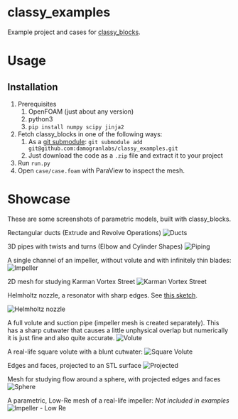 # classy_examples
Example project and cases for [classy_blocks](https://github.com/damogranlabs/classy_blocks).

# Usage
## Installation
1. Prerequisites
    1. OpenFOAM (just about any version)
    1. python3
    1. `pip install numpy scipy jinja2`
1. Fetch classy_blocks in one of the following ways:
    1. As a [git submodule](https://git-scm.com/book/en/v2/Git-Tools-Submodules): `git submodule add git@github.com:damogranlabs/classy_examples.git`
    1. Just download the code as a `.zip` file and extract it to your project
1. Run `run.py`
1. Open `case/case.foam` with ParaView to inspect the mesh.

# Showcase
These are some screenshots of parametric models, built with classy_blocks.

Rectangular ducts (Extrude and Revolve Operations)
![Ducts](https://raw.githubusercontent.com/damogranlabs/classy_examples/main/showcase/elbows.png "Ducts")

3D pipes with twists and turns (Elbow and Cylinder Shapes)
![Piping](https://raw.githubusercontent.com/damogranlabs/classy_examples/main/showcase/piping.png "Piping")

A single channel of an impeller, without volute and with infinitely thin blades:
![Impeller](https://raw.githubusercontent.com/damogranlabs/classy_examples/main/showcase/impeller.png "Impeller")

2D mesh for studying Karman Vortex Street
![Karman Vortex Street](https://raw.githubusercontent.com/damogranlabs/classy_examples/main/showcase/karman.png "Karman vortex street")

Helmholtz nozzle, a resonator with sharp edges. See [this sketch](https://www.researchgate.net/figure/Schematic-diagram-of-a-Helmholtz-oscillator-and-its-operating-principles_fig6_305275686).

![Helmholtz nozzle](https://raw.githubusercontent.com/damogranlabs/classy_examples/main/showcase/resonator.png "Helmholtz resonator")

A full volute and suction pipe (impeller mesh is created separately). This has a sharp cutwater that causes
a little unphysical overlap but numerically it is just fine and also quite accurate.
![Volute](https://raw.githubusercontent.com/damogranlabs/classy_examples/main/showcase/volute.png "Volute")

A real-life square volute with a blunt cutwater:
![Square Volute](https://raw.githubusercontent.com/damogranlabs/classy_examples/main/showcase/volute_square.png "Square Volute")

Edges and faces, projected to an STL surface
![Projected](https://raw.githubusercontent.com/damogranlabs/classy_examples/main/showcase/projected.png "Projected edges and faces")

Mesh for studying flow around a sphere, with projected edges and faces
![Sphere](https://raw.githubusercontent.com/damogranlabs/classy_examples/main/showcase/sphere.png "Flow around a sphere")

A parametric, Low-Re mesh of a real-life impeller:
*Not included in examples*
![Impeller - Low Re](https://raw.githubusercontent.com/damogranlabs/classy_examples/main/showcase/impeller_full.png "Low-Re Impeller")
